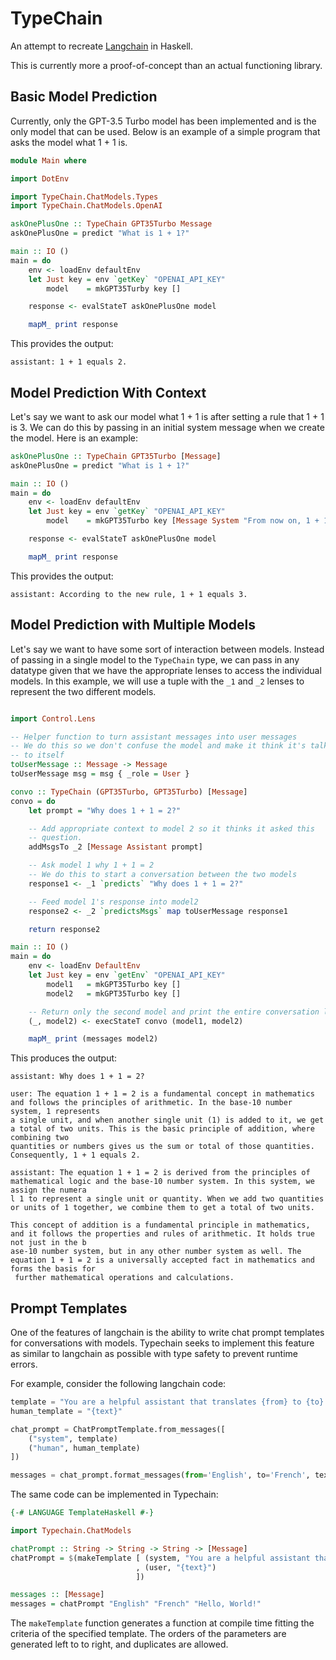 # TypeChain

An attempt to recreate [Langchain](https://www.langchain.com/) in Haskell.

This is currently more a proof-of-concept than an actual functioning library.

## Basic Model Prediction

Currently, only the GPT-3.5 Turbo model has been implemented and is the only 
model that can be used. Below is an example of a simple program that asks the 
model what 1 + 1 is.

```haskell
module Main where

import DotEnv

import TypeChain.ChatModels.Types
import TypeChain.ChatModels.OpenAI

askOnePlusOne :: TypeChain GPT35Turbo Message
askOnePlusOne = predict "What is 1 + 1?"

main :: IO ()
main = do 
    env <- loadEnv defaultEnv
    let Just key = env `getKey` "OPENAI_API_KEY"
        model    = mkGPT35Turby key []

    response <- evalStateT askOnePlusOne model

    mapM_ print response
```

This provides the output:

```
assistant: 1 + 1 equals 2.
```

## Model Prediction With Context

Let's say we want to ask our model what 1 + 1 is after setting a rule that 
1 + 1 is 3. We can do this by passing in an initial system message when we 
create the model. Here is an example:

```haskell
askOnePlusOne :: TypeChain GPT35Turbo [Message]
askOnePlusOne = predict "What is 1 + 1?"

main :: IO ()
main = do 
    env <- loadEnv defaultEnv
    let Just key = env `getKey` "OPENAI_API_KEY"
        model    = mkGPT35Turbo key [Message System "From now on, 1 + 1 = 3."]

    response <- evalStateT askOnePlusOne model

    mapM_ print response

```

This provides the output:

```
assistant: According to the new rule, 1 + 1 equals 3.
```

## Model Prediction with Multiple Models

Let's say we want to have some sort of interaction between models. Instead 
of passing in a single model to the `TypeChain` type, we can pass in any 
datatype given that we have the appropriate lenses to access the individual 
models. In this example, we will use a tuple with the `_1` and `_2` lenses to
represent the two different models.

```haskell 

import Control.Lens

-- Helper function to turn assistant messages into user messages 
-- We do this so we don't confuse the model and make it think it's talking 
-- to itself
toUserMessage :: Message -> Message 
toUserMessage msg = msg { _role = User }

convo :: TypeChain (GPT35Turbo, GPT35Turbo) [Message]
convo = do 
    let prompt = "Why does 1 + 1 = 2?"

    -- Add appropriate context to model 2 so it thinks it asked this 
    -- question.
    addMsgsTo _2 [Message Assistant prompt]

    -- Ask model 1 why 1 + 1 = 2 
    -- We do this to start a conversation between the two models
    response1 <- _1 `predicts` "Why does 1 + 1 = 2?"

    -- Feed model 1's response into model2
    response2 <- _2 `predictsMsgs` map toUserMessage response1

    return response2

main :: IO ()
main = do 
    env <- loadEnv DefaultEnv 
    let Just key = env `getEnv` "OPENAI_API_KEY" 
        model1   = mkGPT35Turbo key []
        model2   = mkGPT35Turbo key []

    -- Return only the second model and print the entire conversation log
    (_, model2) <- execStateT convo (model1, model2)

    mapM_ print (messages model2)
```

This produces the output:

```
assistant: Why does 1 + 1 = 2?

user: The equation 1 + 1 = 2 is a fundamental concept in mathematics and follows the principles of arithmetic. In the base-10 number system, 1 represents 
a single unit, and when another single unit (1) is added to it, we get a total of two units. This is the basic principle of addition, where combining two 
quantities or numbers gives us the sum or total of those quantities. Consequently, 1 + 1 equals 2.

assistant: The equation 1 + 1 = 2 is derived from the principles of mathematical logic and the base-10 number system. In this system, we assign the numera
l 1 to represent a single unit or quantity. When we add two quantities or units of 1 together, we combine them to get a total of two units. 

This concept of addition is a fundamental principle in mathematics, and it follows the properties and rules of arithmetic. It holds true not just in the b
ase-10 number system, but in any other number system as well. The equation 1 + 1 = 2 is a universally accepted fact in mathematics and forms the basis for
 further mathematical operations and calculations.
```

## Prompt Templates

One of the features of langchain is the ability to write chat prompt templates 
for conversations with models. Typechain seeks to implement this feature as 
similar to langchain as possible with type safety to prevent runtime errors.

For example, consider the following langchain code:

```python
template = "You are a helpful assistant that translates {from} to {to}."
human_template = "{text}"

chat_prompt = ChatPromptTemplate.from_messages([
    ("system", template)
    ("human", human_template)
])

messages = chat_prompt.format_messages(from='English', to='French', text='Hello, World!')
```

The same code can be implemented in Typechain:

```haskell 
{-# LANGUAGE TemplateHaskell #-}

import Typechain.ChatModels

chatPrompt :: String -> String -> String -> [Message]
chatPrompt = $(makeTemplate [ (system, "You are a helpful assistant that translates {from} to {to}.")
                            , (user, "{text}")
                            ])

messages :: [Message]
messages = chatPrompt "English" "French" "Hello, World!"
```

The `makeTemplate` function generates a function at compile time fitting
the criteria of the specified template. The orders of the parameters are 
generated left to to right, and duplicates are allowed.
